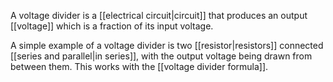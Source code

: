 A voltage divider is a [[electrical circuit|circuit]] that produces an output [[voltage]] which is a fraction of its input voltage.

A simple example of a voltage divider is two [[resistor|resistors]] connected [[series and parallel|in series]], with the output voltage being drawn from between them. This works with the [[voltage divider formula]].

